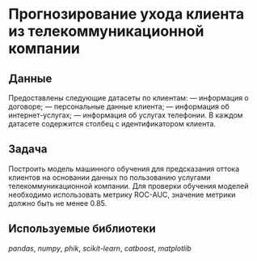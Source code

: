# Прогнозирование ухода клиента из телекоммуникационной компании
## Данные
Предоставлены следующие датасеты по клиентам:
— информация о договоре;
— персональные данные клиента;
— информация об интернет-услугах;
— информация об услугах телефонии.
В каждом датасете содержится столбец с идентификатором клиента.
## Задача
Построить модель машинного обучения для предсказания оттока клиентов на основании данных по пользованию услугами телекоммуникационной компании. Для проверки обучения моделей необходимо использовать метрику ROC-AUC, значение метрики должно быть не менее 0.85.
## Используемые библиотеки
*pandas*, *numpy*, *phik*, *scikit-learn*, *catboost*, *matplotlib*